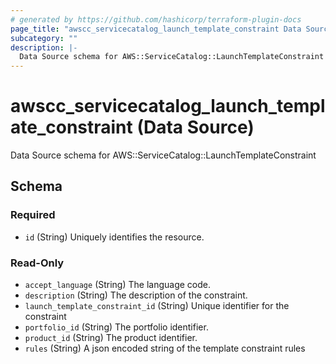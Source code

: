 ```yaml
---
# generated by https://github.com/hashicorp/terraform-plugin-docs
page_title: "awscc_servicecatalog_launch_template_constraint Data Source - terraform-provider-awscc"
subcategory: ""
description: |-
  Data Source schema for AWS::ServiceCatalog::LaunchTemplateConstraint
---
```


# awscc_servicecatalog_launch_template_constraint (Data Source)

Data Source schema for AWS::ServiceCatalog::LaunchTemplateConstraint



<!-- schema generated by tfplugindocs -->
## Schema

### Required

- `id` (String) Uniquely identifies the resource.

### Read-Only

- `accept_language` (String) The language code.
- `description` (String) The description of the constraint.
- `launch_template_constraint_id` (String) Unique identifier for the constraint
- `portfolio_id` (String) The portfolio identifier.
- `product_id` (String) The product identifier.
- `rules` (String) A json encoded string of the template constraint rules
